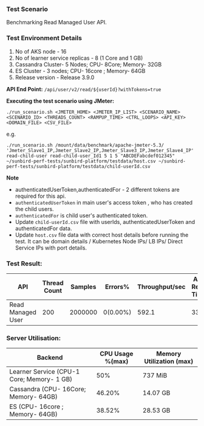 ### Test Scenario

Benchmarking Read Managed User API.


### Test Environment Details
1. No of AKS node - 16
2. No of learner service replicas - 8 (1 Core and 1 GB)
3. Cassandra Cluster- 5 Nodes; CPU- 8Core; Memory- 32GB
4. ES Cluster - 3 nodes; CPU- 16core ; Memory- 64GB
5. Release version - Release 3.9.0


**API End Point:** 
`/api/user/v2/read/${userId}?withTokens=true`


**Executing the test scenario using JMeter:**

```./run_scenario.sh <JMETER_HOME> <JMETER_IP_LIST> <SCENARIO_NAME> <SCENARIO_ID> <THREADS_COUNT> <RAMPUP_TIME> <CTRL_LOOPS> <API_KEY> <DOMAIN_FILE> <CSV_FILE>```

e.g.

```./run_scenario.sh /mount/data/benchmark/apache-jmeter-5.3/ 'Jmeter_Slave1_IP,Jmeter_Slave2_IP,Jmeter_Slave3_IP,Jmeter_Slave4_IP' read-child-user read-child-user_Id1 5 1 5 "ABCDEFabcdef012345" ~/sunbird-perf-tests/sunbird-platform/testdata/host.csv ~/sunbird-perf-tests/sunbird-platform/testdata/child-userId.csv```

**Note**
- authenticatedUserToken,authenticatedFor - 2 different tokens are required for this api.
- `authenticatedUserToken` in main user's access token , who has created the child users.
- `authenticatedFor`  is child user's authenticated token.
- Update `child-userId.csv` file with userIds, authenticatedUserToken and authenticatedFor data.
- Update `host.csv` file data with correct host details before running the test. It can be domain details / Kubernetes Node IPs/ LB IPs/ Direct Service IPs with port details.


### Test Result:

|API              |Thread Count|Samples |Errors%    |Throughput/sec|Avg Resp Time |95th pct |99th pct|
|-----------------|------------|--------|-----------| -------------|--------------|---------|--------|
|Read Managed User|200         |2000000 |0(0.00%) | 592.1         | 330           |  707     |895      |


### Server Utilisation:
| Backend          | CPU Usage %(max) | Memory Utilization (max) |
| ------------- | ------------- |------------- |
| Learner Service (CPU-1 Core; Memory- 1 GB)  |50% | 737 MiB |
| Cassandra (CPU- 16Core; Memory- 64GB)|46.20%   | 14.07 GB|
| ES (CPU- 16core ; Memory- 64GB)|38.52% | 28.53 GB|
